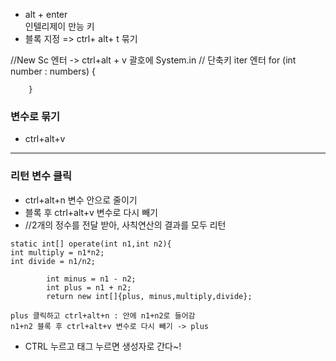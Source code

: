 - alt + enter<br>
  인텔리제이 만능 키<br>
- 블록 지정 => ctrl+ alt+ t 묶기

//New Sc 엔터 -> ctrl+alt + v 괄호에 System.in
//        단축키 iter 엔터
for (int number : numbers) {

        }
### 변수로 묶기
- ctrl+alt+v
---
### 리턴 변수 클릭 
- ctrl+alt+n 변수 안으로 줄이기
- 블록 후 ctrl+alt+v 변수로 다시 빼기
- //2개의 정수를 전달 받아, 사칙연산의 결과를 모두 리턴
```
static int[] operate(int n1,int n2){
int multiply = n1*n2;
int divide = n1/n2;

        int minus = n1 - n2;
        int plus = n1 + n2;
        return new int[]{plus, minus,multiply,divide};
        
plus 클릭하고 ctrl+alt+n : 안에 n1+n2로 들어감
n1+n2 블록 후 ctrl+alt+v 변수로 다시 빼기 -> plus

```
- CTRL 누르고 태그 누르면 생성자로 간다~!
